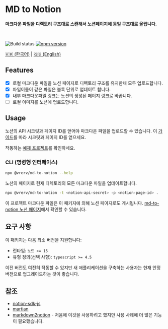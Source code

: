 <div align=“center”>
	<h1>MD to Notion</h1>
	<p>
		<b>마크다운 파일을 디렉토리 구조대로 스캔해서 노션페이지에 동일 구조대로 올립니다.</b>
	</p>
	<br>
</div>

![Build status](https://github.com/vrerv/md-to-notion/actions/workflows/ci.yml/badge.svg)
[![npm version](https://badge.fury.io/js/%40vrerv%2Fmd-to-notion.svg)](https://www.npmjs.com/package/@vrerv/md-to-notion)

[🇰🇷 (한국어)](./README_KO.md) | [🇬🇧 (English)](./README.md)

## Features

- [x] 로컬 마크다운 파일을 노션 페이지로 디렉토리 구조를 유지한채 모두 업로드합니다.
- [x] 파일이름이 같은 파일은 블록 단위로 업데이트 합니다.
- [x] 내부 마크다운파일 링크는 노션의 생성된 페이지 링크로 바꿉니다.
- [ ] 로컬 이미지를 노션에 업로드합니다.

## Usage

노션의 API 시크릿과 페이지 ID를 얻어야 마크다운 파일을 업로드할 수 있습니다.
이 [가이드](./docs/configure-notion_KO.md)를 따라 시크릿과 페이지 ID를 얻으세요.

작동하는 [예제 프로젝트](./example/example-project)를 확인하세요.

### CLI (명령행 인터페이스)

```bash
npx @vrerv/md-to-notion --help
```

노션의 페이지로 현재 디렉토리의 모든 마크다운 파일을 업데이트합니다.

```bash
npx @vrerv/md-to-notion -t <notion-api-secret> -p <notion-page-id> .
```

이 프로젝트 마크다운 파일은 이 패키지에 의해 노션 페이지로도 게시됩니다.
[md-to-notion 노션 페이지](https://vrerv.notion.site/MD-To-Notion-e85be6990664452b8669c72d989ce258)에서 확인할 수 있습니다.

## 요구 사항

이 패키지는 다음 최소 버전을 지원합니다:

- 런타임: `노드 >= 15`
- 유형 정의(선택 사항): `typescript >= 4.5`

이전 버전도 여전히 작동할 수 있지만 새 애플리케이션을 구축하는 사용자는 현재 안정 버전으로 업그레이드하는 것이 좋습니다.

## 참조

- [notion-sdk-js](https://github.com/makenotion/notion-sdk-js)
- [martian](https://github.com/tryfabric/martian)
- [markdown2notion](https://github.com/Rujuu-prog/markdown2notion) - 처음에 이것을 사용하려고 했지만 사용 사례에 더 많은 기능이 필요했습니다.
